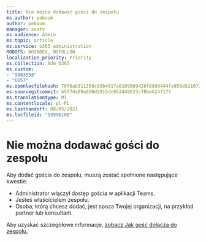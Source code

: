 ```yaml
---
title: Nie można dodawać gości do zespołu
ms.author: pebaum
author: pebaum
manager: scotv
ms.audience: Admin
ms.topic: article
ms.service: o365-administration
ROBOTS: NOINDEX, NOFOLLOW
localization_priority: Priority
ms.collection: Adm_O365
ms.custom:
- "9003558"
- "6657"
ms.openlocfilehash: 70f0ab311358c88b4817a810956942bf88d9444fa850a5216736eb657189d5a5
ms.sourcegitcommit: b5f7da89a650d2915dc652449623c78be6247175
ms.translationtype: MT
ms.contentlocale: pl-PL
ms.lasthandoff: 08/05/2021
ms.locfileid: "53996100"
---
```

# <a name="cant-add-guests-to-a-team"></a>Nie można dodawać gości do zespołu

Aby dodać gościa do zespołu, muszą zostać spełnione następujące kwestie:  

- Administrator włączył dostęp gościa w aplikacji Teams.
- Jesteś właścicielem zespołu.
- Osoba, którą chcesz dodać, jest spoza Twojej organizacji, na przykład partner lub konsultant.

Aby uzyskać szczegółowe informacje, [zobacz Jak gość dołącza do zespołu.](https://docs.microsoft.com/MicrosoftTeams/guest-joins)